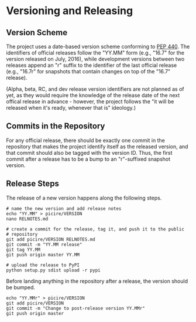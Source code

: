 # Versioning and Releasing

## Version Scheme

The project uses a date-based version scheme conforming to
[PEP 440](https://www.python.org/dev/peps/pep-0440/). The identifiers of
official releases follow the "YY.MM" form (e.g., "16.7" for the version released
on July, 2016), while development versions between two releases append an "r"
suffix to the identifier of the last official release (e.g., "16.7r" for
snapshots that contain changes on top of the "16.7" release).

(Alpha, beta, RC, and dev release version identifiers are not planned as of yet,
as they would require the knowledge of the release date of the next offical
release in advance - however, the project follows the "it will be released when
it's ready, whenever that is" ideology.)


## Commits in the Repository

For any official release, there should be exactly one commit in the repository
that makes the project identify itself as the released version, and that commit
should also be tagged with the version ID. Thus, the first commit after a
release has to be a bump to an "r"-suffixed snapshot version.


## Release Steps

The release of a new version happens along the following steps.

    # name the new version and add release notes
    echo "YY.MM" > picire/VERSION
    nano RELNOTES.md

    # create a commit for the release, tag it, and push it to the public
    # repository
    git add picire/VERSION RELNOTES.md
    git commit -m "YY.MM release"
    git tag YY.MM
    git push origin master YY.MM

    # upload the release to PyPI
    python setup.py sdist upload -r pypi

Before landing anything in the repository after a release, the version should be
bumped.

    echo "YY.MMr" > picire/VERSION
    git add picire/VERSION
    git commit -m "Change to post-release version YY.MMr"
    git push origin master
